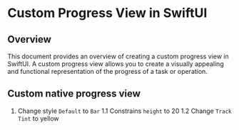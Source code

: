 # Custom Progress View in SwiftUI

## Overview
This document provides an overview of creating a custom progress view in SwiftUI. A custom progress view allows you to create a visually appealing and functional representation of the progress of a task or operation.


## Custom native progress view

1. Change style `Default` to `Bar`
    1.1 Constrains `height` to 20
    1.2 Change `Track Tint` to yellow
